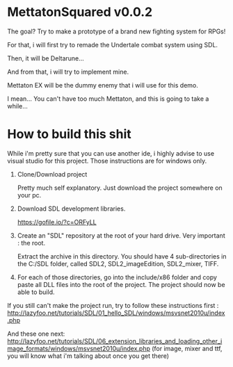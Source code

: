 
# MettatonSquared v0.0.2

The goal? Try to make a prototype of a brand new fighting system for RPGs!

For that, i will first try to remade the Undertale combat system using SDL.

Then, it will be Deltarune...

And from that, i will try to implement mine.

Mettaton EX will be the dummy enemy that i will use for this demo.


I mean...
You can't have too much Mettaton, and this is going to take a while...


# How to build this shit

While i'm pretty sure that you can use another ide, i highly advise to use visual studio for this project.
Those instructions are for windows only.

1) Clone/Download project

    Pretty much self explanatory. Just download the project somewhere on your pc.

2) Download SDL development libraries.

    https://gofile.io/?c=ORFyLL

3) Create an "SDL" repository at the root of your hard drive. Very important : the root. 

    Extract the archive in this directory.
    You should have 4 sub-directories in the C:/SDL folder, called SDL2, SDL2_imageEdition, SDL2_mixer, TIFF.

4) For each of those directories, go into the include/x86 folder and copy paste all DLL files into the root of the project.
The project should now be able to build.


If you still can't make the project run, try to follow these instructions first : http://lazyfoo.net/tutorials/SDL/01_hello_SDL/windows/msvsnet2010u/index.php

And these one next: http://lazyfoo.net/tutorials/SDL/06_extension_libraries_and_loading_other_image_formats/windows/msvsnet2010u/index.php (for image, mixer and ttf, you will know what i'm talking about once you get there)


